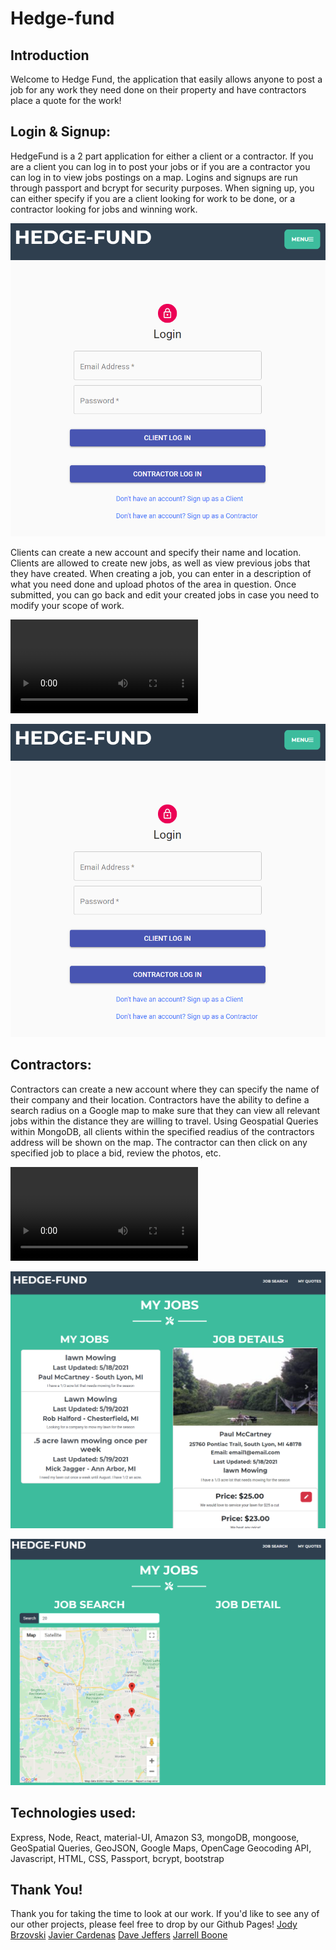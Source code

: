 # Hedge-fund

## Introduction

Welcome to Hedge Fund, the application that easily allows anyone to post a job for any work they need done on their property and have contractors place a quote for the work!

## Login & Signup:

HedgeFund is a 2 part application for either a client or a contractor.  If you are a client you can log in to post your jobs or if you are a contractor you can log in to view jobs postings on a map.  Logins and signups are run through passport and bcrypt for security purposes. When signing up, you can either specify if you are a client looking for work to be done, or a contractor looking for jobs and winning work.

![Hedge Fund: Login](https://github.com/JarellB4/Hedge-fund/blob/main/client/public/images/hedgefund%20login.png)

Clients can create a new account and specify their name and location. Clients are allowed to create new jobs, as well as view previous jobs that they have created. When creating a job, you can enter in a description of what you need done and upload photos of the area in question. Once submitted, you can go back and edit your created jobs in case you need to modify your scope of work. 

![Client](https://github.com/JarellB4/Hedge-fund/blob/main/client/public/images/HedgeFundClient.mp4)

![Hedge Fund: Client Homepage](https://github.com/JarellB4/Hedge-fund/blob/main/client/public/images/hedgefund%20login.png)

## Contractors:

Contractors can create a new account where they can specify the name of their company and their location. Contractors have the ability to define a search radius on a Google map to make sure that they can view all relevant jobs within the distance they are willing to travel. Using Geospatial Queries within MongoDB, all clients within the specified readius of the contractors address will be shown on the map. The contractor can then click on any specified job to place a bid, review the photos, etc.

![Contractor](https://github.com/JarellB4/Hedge-fund/blob/main/client/public/images/HedgeFundContractor.mp4)

![Hedge Fund: Contractor Homepage](https://github.com/JarellB4/Hedge-fund/blob/main/client/public/images/contractor_homepage.png)

![Hedge Fund: Contractor Job Search](https://github.com/JarellB4/Hedge-fund/blob/main/client/public/images/contractor_jobsearch.png)

## Technologies used:

Express, Node, React, material-UI, Amazon S3, mongoDB, mongoose, GeoSpatial Queries, GeoJSON, Google Maps, OpenCage Geocoding API, Javascript, HTML, CSS, Passport, bcrypt, bootstrap

## Thank You!

Thank you for taking the time to look at our work. If you'd like to see any of our other projects, please feel free to drop by our Github Pages!
[Jody Brzovski](https://github.com/JodyBrzo)
[Javier Cardenas](https://github.com/Glatorian13)
[Dave Jeffers](https://github.com/zdjeffers)
[Jarrell Boone](https://github.com/JarellB4)

